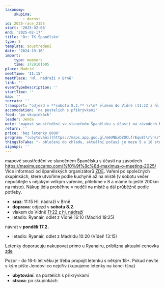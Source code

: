 ```yaml
---
taxonomy:
    skupina:
        - dorost
id: 2025-race_2155
start: '2025-02-08'
end: '2025-02-17'
title: 'D+: TK Španělsko'
type: S
template: soustredeni
date: '2024-10-16'
import:
    type: members
    time: 1729101605
place: Madrid
meetTime: '11:15'
meetPlace: 'Hl. nádraží v Brně'
link: ''
eventTypeDescription: ''
startTime: ''
map: ''
terrain: ''
transport: "odjezd v **sobotu 8.2.** \r\n* vlakem do Vídně [11:22 z hl. nádraží](https://idos.cz/vlakyautobusymhdvse/spojeni/prehled/?p=Fyb5SSWpsOpfNdTbad2ENHClncDqlaOa:i07QlVNE9S3smakihZiHkmY0grLnuWbwdZAbkksSSqOkHIpQD4LigS2iyfunn5VZjVx8ssYypxwgz1HQku8caG6bXOfJabX)\r\n* letadlo: Ryanair, odlet z Vídně 16:10 (Madrid 19:25)\r\n\r\nnávrat v **pondělí 17.2.**\r\n* letadlo: Ryanair, odlet z Madridu 10:20 (Vídeň 13:15)\r\n\r\nLetenky doporucuju nakupovat primo u Ryanairu, priblizna aktualni cenovka [zde](https://www.kiwi.com/en/search/results/vienna-austria/madrid-spain/2025-02-08/2025-02-17) \r\n\r\nPozor - do 16-ti let věku je třeba propojit letenku s někým 18+. \r\nPokud nevíte s kým pište Jendovi co nejdřív (kupujeme letenky na konci října)"
accomodation: 'na postelích s přikrývkami'
food: 'po skupinkách'
leader: Jenda
note: "mapové soustředění ve slunečném Španělsku s účastí na závodech https://maximusocamp.com/%f0%9f%8c%8d-maximus-o-meeting-2025/\r\nVíce informací od španělských organizátorů [ZDE](https://drive.google.com/file/d/1sn7hRvoEddiWPPjXIme83_4LXFZhNwvv/view?usp=sharing).\r\nVaření po společných skupinkách, které utvoříme podle kuchyně až na místě (v sobotu večer nepočítejte s nějakým velkým vařením, přiletíme v 8 a máme to ještě 200km na místo). Nákup jídla proběhne v neděli na místě a dál průběžně podle potřeby."
return: ''
price: 'bez letenky 8000'
program: "[ubytování](https://maps.app.goo.gl/m6UNbxDZDCLfrEqu8)\r\n\r\n**Rozpis tréninků**:\r\n\r\n| Den   |      | ozn.     | typ D+                     | DH14 - typ tréninku | mapa                   | rychlost   | na kontrole |\r\n| ----- | ---- | -------- | -------------------------- | ------------------- | ---------------------- | ---------- | ----------- | ------- |\r\n| ne    | dopo | [SP25_07](https://maps.app.goo.gl/NyFB25XoZcVcMER76)  | sprint intervals           | sprint intervals    |                        | S/R        | lampion |\r\n| 9.2.  | odpo | [PET25_03 ](https://maps.app.goo.gl/CLEKCvgRFDhtcJVSA) | middle                     | linie a CP          | Cerro Madrono          | V          | fáborek a číslo |\r\n| po    | dopo | [PET25_01](https://maps.app.goo.gl/sU1eqj4rYTGcxsrj8) | middle                     | úseky | Cabeza Mesada          | R          | fáborek a číslo |\r\n| 10.2. | odpo |          |                            |                     |                        |            |             |\r\n| út    | dopo | [PET25_05](https://maps.app.goo.gl/4g2KEmMcN8ZiHNXL8) | klasika                    | klasika             |                        | V          | fáborek a číslo |\r\n| 11.2. | odpo | [SP24_07](https://maps.app.goo.gl/zxfm4K2oHymNPnS69)  | sprint intervals           | sprint intervals    |                        | R          | lampion |\r\n| st    | dopo | [PET25_12](https://maps.app.goo.gl/Tqcy3iQeA9WL6kYY8) | Farstované štafetové úseky | useky - jednotlive  |                        | S/R        | fáborek a číslo |\r\n| 12.2. | odpo |          |                            |                     |                        |            |             |\r\n| čt    | dopo | SI25_05  | one runner relay           | smerovy trenink     | Infierno de Navalmoral | R          | SI, lampion |\r\n| 13.2. | odpo | [SP24_03](https://maps.app.goo.gl/zCDKJiKFwCAR8zij9)  | sprint                     | sprint              | Burgohondo             | dobrovolné | lampion |\r\n| pa    | dopo |  | [PET25_02](https://maps.app.goo.gl/R5yKW1Zw8SMqR7v59) | okruhy |  |  | fáborek a číslo |\r\n| 14.2. | odpo |  |                                              |        |  |  |  |\r\n| so    | dopo |  | MOM E1 - LONG                                |        |  |  |  |\r\n| 15.2. | odpo |  |                                              |        |  |  |  |\r\n| ne    | dopo |  | MOM E2 - MIDDLE                              |        |  |  |  |\r\n| 16.2. | odpo |  |                                              |        |  |  |  |"
thingsToTake: "- oblečení do chladu, aktuální počasí je meze 5 a 10 stupni C.\r\n- jídlo na sobotní cestování, láhev na pití (nezapomeňte, že je potřeba ji vypít/vylít před průchodem security)\r\n- další jídlo nakoupíme na místě (ceny podobné jako u nás)"
signups: ''
---
```


mapové soustředění ve slunečném Španělsku s účastí na závodech https://maximusocamp.com/%f0%9f%8c%8d-maximus-o-meeting-2025/
Více informací od španělských organizátorů [ZDE](https://drive.google.com/file/d/1sn7hRvoEddiWPPjXIme83_4LXFZhNwvv/view?usp=sharing).
Vaření po společných skupinkách, které utvoříme podle kuchyně až na místě (v sobotu večer nepočítejte s nějakým velkým vařením, přiletíme v 8 a máme to ještě 200km na místo). Nákup jídla proběhne v neděli na místě a dál průběžně podle potřeby.
* **sraz**: 11:15 Hl. nádraží v Brně
* **doprava**: odjezd v **sobotu 8.2.** 
* vlakem do Vídně [11:22 z hl. nádraží](https://idos.cz/vlakyautobusymhdvse/spojeni/prehled/?p=Fyb5SSWpsOpfNdTbad2ENHClncDqlaOa:i07QlVNE9S3smakihZiHkmY0grLnuWbwdZAbkksSSqOkHIpQD4LigS2iyfunn5VZjVx8ssYypxwgz1HQku8caG6bXOfJabX)
* letadlo: Ryanair, odlet z Vídně 16:10 (Madrid 19:25)

návrat v **pondělí 17.2.**
* letadlo: Ryanair, odlet z Madridu 10:20 (Vídeň 13:15)

Letenky doporucuju nakupovat primo u Ryanairu, priblizna aktualni cenovka [zde](https://www.kiwi.com/en/search/results/vienna-austria/madrid-spain/2025-02-08/2025-02-17) 

Pozor - do 16-ti let věku je třeba propojit letenku s někým 18+. 
Pokud nevíte s kým pište Jendovi co nejdřív (kupujeme letenky na konci října)
* **ubytování**: na postelích s přikrývkami
* **strava**: po skupinkách
